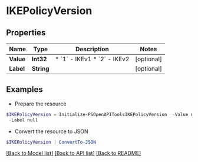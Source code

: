 # IKEPolicyVersion
## Properties

Name | Type | Description | Notes
------------ | ------------- | ------------- | -------------
**Value** | **Int32** | * &#x60;1&#x60; - IKEv1 * &#x60;2&#x60; - IKEv2 | [optional] 
**Label** | **String** |  | [optional] 

## Examples

- Prepare the resource
```powershell
$IKEPolicyVersion = Initialize-PSOpenAPIToolsIKEPolicyVersion  -Value null `
 -Label null
```

- Convert the resource to JSON
```powershell
$IKEPolicyVersion | ConvertTo-JSON
```

[[Back to Model list]](../README.md#documentation-for-models) [[Back to API list]](../README.md#documentation-for-api-endpoints) [[Back to README]](../README.md)

